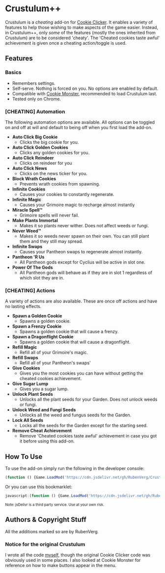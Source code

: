 # Crustulum++
Crustulum is a *cheating* add-on for [Cookie Clicker](https://orteil.dashnet.org/cookieclicker/). It enables a variety of features to help those wishing to make aspects of the game easier. Instead, in Crustulum++, only *some* of the features (mostly the ones inherited from Crustulum) are to be considered 'cheaty'. The 'Cheated cookies taste awful' achievement is given once a cheating action/toggle is used.

## Features

### Basics
* Remembers settings.
* Self-serve. Nothing is forced on you. No options are enabled by default.
* Compatible with [Cookie Monster](https://github.com/Aktanusa/CookieMonster), recommended to load Crustulum last.
* Tested only on Chrome.

### [CHEATING] Automation
The following automation options are available. All options can be toggled on and off at will and default to being off when you first load the add-on.
* **Auto Click Big Cookie**
  * Clicks the big cookie for you.
* **Auto Click Golden Cookies**
  * Clicks any golden cookies for you.
* **Auto Click Reindeer**
  * Clicks on reindeer for you
* **Auto Click News**
  * Clicks on the news ticker for you.
* **Block Wrath Cookies**
  * Prevents wrath cookies from spawning.
* **Infinite Cookies**
  * Causes your cookies to constantly regenerate.
* **Infinite Magic**
  * Causes your Grimoire magic to recharge almost instantly
* **Miracle Spell™**
  * Grimoire spells will never fail.
* **Make Plants Immortal**
  * Makes it so plants never wither. Does not affect weeds or fungi.
* **Never Weed™**
  * Makes it so weeds never spawn on their own. You can still plant them and they still may spread.
* **Infinite Swaps**
  * Causes your Pantheon swaps to regenerate almost instantly.
* **Pantheon 'R Us**
  * All Pantheon gods except for Cyclius will be active in slot one.
* **Power Of The Gods**
  * All Pantheon gods will behave as if they are in slot 1 regardless of which slot they are in.

### [CHEATING] Actions
A variety of actions are also available. These are once off actions and have no lasting effects.

* **Spawn a Golden Cookie**
  * Spawns a golden cookie.
* **Spawn a Frenzy Cookie**
  * Spawns a golden cookie that will cause a frenzy.
* **Spawn a Dragonflight Cookie**
  * Spawns a golden cookie that will cause a dragonflight.
* **Refill Magic**
  * Refill all of your Grimoire's magic.
* **Refill Swaps**
  * Refill all of your Pantheon's swaps'
* **Give Cookies**
  * Gives you the most cookies you can have without getting the cheated cookies achievement.
* **Give Sugar Lump**
  * Gives you a sugar lump.
* **Unlock Plant Seeds**
  * Unlocks all the plant seeds for your Garden. Does not unlock weeds or fungi.
* **Unlock Weed and Fungi Seeds**
  * Unlocks all the weed and fungus seeds for the Garden.
* **Lock All Seeds**
  * Locks all the seeds for the Garden except for the starting seed.
* **Remove Cheat Achievement**
  * Remove 'Cheated cookies taste awful' achievement in case you got it before using this add-on.

## How To Use
To use the add-on simply run the following in the developer console:
```javascript
(function () {Game.LoadMod('https://cdn.jsdelivr.net/gh/RubenVerg/CrustulumPlusPlus/Crustulum.js')}());
```
Or you can use this bookmarklet:
```javascript
javascript:(function () {Game.LoadMod('https://cdn.jsdelivr.net/gh/RubenVerg/CrustulumPlusPlus/Crustulum.js')}());
```

<small>Note: jsDelivr is a third party service. Use at your own risk.</small>

## Authors & Copyright Stuff
All the additions marked so are by RubenVerg.

### Notice for the original Crustulum
I wrote all the code [myself](github.com/Ancyker), though the original Cookie Clicker code was obviously used in some places. I also looked at Cookie Monster for reference on how to make buttons appear in the menu.
